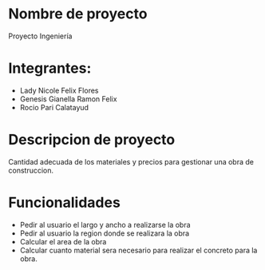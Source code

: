 # Nombre de proyecto
Proyecto Ingeniería

# Integrantes:
* Lady Nicole Felix Flores
* Genesis Gianella Ramon Felix
* Rocio Pari Calatayud

# Descripcion de proyecto
Cantidad adecuada de los materiales y precios
para gestionar una obra de construccion.

# Funcionalidades
- Pedir al usuario el largo y ancho a realizarse la obra
- Pedir al usuario la region donde se realizara la obra
- Calcular el area de la obra
- Calcular cuanto material sera necesario para realizar 
  el concreto para la obra.

